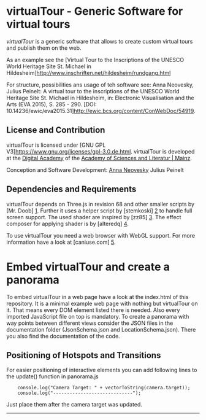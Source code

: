 # virtualTour - Generic Software for virtual tours

*virtualTour* is a generic software that allows to create custom virtual tours and publish them on the web.

As an example see the [Virtual Tour to the Inscriptions of the UNESCO World Heritage Site St. Michael in Hildesheim]http://www.inschriften.net/hildesheim/rundgang.html

For structure, possibilities ans usage of teh software see:
Anna Neovesky, Julius Peinelt: A virtual tour to the inscriptions of the UNESCO World Heritage Site St. Michael in Hildesheim, in: Electronic Visualisation and the Arts (EVA 2015), S. 285 - 290. [DOI: 10.14236/ewic/eva2015.31]http://ewic.bcs.org/content/ConWebDoc/54919. 


## License and Contribution

virtualTour is licensed under [GNU GPL V3]https://www.gnu.org/licenses/gpl-3.0.de.html.
virtualTour is developed at the [Digital Academy](https://www.digitale-akademie.de) of the [Academy of Sciences and Literatur | Mainz](https://www.adwmainz.de). 

Conception and Software Development:
[Anna Neovesky](http://www.adwmainz.de/mitarbeiter/profil/anna-neovesky.html)
Julius Peinelt

## Dependencies and Requirements

virtualTour depends on Three.js in revision 68 and other smaller scripts by [Mr. Doob] [1]. Further it uses a helper 
script by [stemkoski] [2] to handle full screen support. The used shader are inspired by [zz85] [3]. The effect composer
for applying shader is by [alteredq] [4].

To use virtualTour you need a web browser with WebGL support. For more information have a look at [caniuse.com] [5].

# Embed virtualTour and create a panorama

To embed virtualTour in a web page have a look at the index.html of this repository. It is a minimal example web page
with nothing but virtualTour on it. That means every DOM element listed there is needed. Also every imported JavaScript
file on top is mandatory. To create a panorama with way points between different views consider the JSON files
in the documentation folder (JsonSchema.json and LocationSchema.json). There you also find the documentation of the code.

## Positioning of Hotspots and Transitions

For easier positioning of interactive elements you can add following lines to the update() function in panorama.js

		console.log("Camera Target: " + vectorToString(camera.target));
        console.log("-----------------------------");
        
Just place them after the camera target was updated.

________________________________

[1]: http://mrdoob.com/
[2]: https://github.com/stemkoski
[3]: http://www.lab4games.net/zz85/blog
[4]: http://alteredqualia.com
[5]: http://caniuse.com/#feat=webgl
